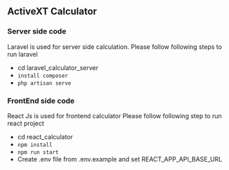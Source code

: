 ## ActiveXT Calculator

### Server side code
Laravel is used for server side calculation. Please follow following steps to run laravel
- cd laravel_calculator_server
- `install composer`
- `php artisan serve`

### FrontEnd side code
React Js is used for frontend calculator
Please follow following step to run react project
- cd react_calculator
- `npm install`
- `npm run start`
- Create .env file from .env.example and set REACT_APP_API_BASE_URL
